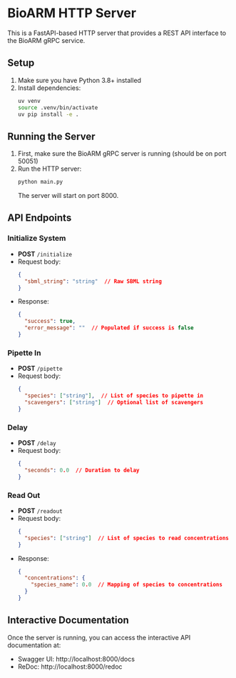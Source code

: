 # BioARM HTTP Server

This is a FastAPI-based HTTP server that provides a REST API interface to the BioARM gRPC service.

## Setup

1. Make sure you have Python 3.8+ installed
2. Install dependencies:
   ```bash
   uv venv
   source .venv/bin/activate
   uv pip install -e .
   ```

## Running the Server

1. First, make sure the BioARM gRPC server is running (should be on port 50051)
2. Run the HTTP server:
   ```bash
   python main.py
   ```
   The server will start on port 8000.

## API Endpoints

### Initialize System
- **POST** `/initialize`
- Request body:
  ```json
  {
    "sbml_string": "string"  // Raw SBML string
  }
  ```
- Response:
  ```json
  {
    "success": true,
    "error_message": ""  // Populated if success is false
  }
  ```

### Pipette In
- **POST** `/pipette`
- Request body:
  ```json
  {
    "species": ["string"],  // List of species to pipette in
    "scavengers": ["string"]  // Optional list of scavengers
  }
  ```

### Delay
- **POST** `/delay`
- Request body:
  ```json
  {
    "seconds": 0.0  // Duration to delay
  }
  ```

### Read Out
- **POST** `/readout`
- Request body:
  ```json
  {
    "species": ["string"]  // List of species to read concentrations for
  }
  ```
- Response:
  ```json
  {
    "concentrations": {
      "species_name": 0.0  // Mapping of species to concentrations
    }
  }
  ```

## Interactive Documentation

Once the server is running, you can access the interactive API documentation at:
- Swagger UI: http://localhost:8000/docs
- ReDoc: http://localhost:8000/redoc 